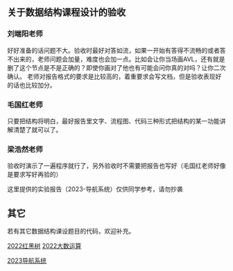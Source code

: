 ## 关于数据结构课程设计的验收
### 刘端阳老师
好好准备的话问题不大。验收时最好对答如流，如果一开始有答得不流畅的或者答不出来的，老师问题会加量，难度也会加一点。比如会让你当场画AVL，还有就是删了这个节点是不是正确的？即使你画对了他也有可能会问你真的对吗？让你二次确认。
老师对报告格式的要求是比较高的，着重要求会写文档，但是验收表现好的话也比较加分。

### 毛国红老师
只要把结构将明白，最好报告里文字、流程图、代码三种形式把结构的某一功能讲解清楚了就可以了。

### 梁浩然老师

验收时演示了一遍程序就行了，另外验收时不需要把报告也写好（毛国红老师好像是要求写好再验的）

这里提供的实验报告（2023-导航系统）仅供同学参考，请勿抄袭

## 其它
若有其它数据结构课设题目的代码，欢迎补充。

[2022红黑树](https://github.com/Patrick-Star-CN/UserLoginSystem)
[2022大数运算](https://github.com/gggaaallleee/test3)

[2023导航系统](https://github.com/Cassifa/Campus_Navigatior)
